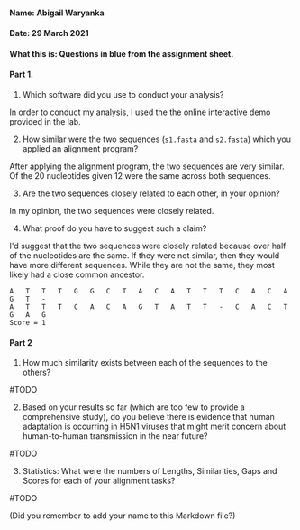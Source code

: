 #### Name: Abigail Waryanka
#### Date: 29 March 2021
#### What this is: Questions in blue from the assignment sheet.

#### Part 1.


 1. Which software did you use to conduct your analysis?

 In order to conduct my analysis, I used the the online interactive demo provided in the lab.

 2. How similar were the two sequences (`s1.fasta` and `s2.fasta`) which you applied an alignment program?

 After applying the alignment program, the two sequences are very similar. Of the 20 nucleotides given 12 were the same across both sequences.


 3. Are the two sequences closely related to each other, in your opinion?

 In my opinion, the two sequences were closely related.


 4. What proof do you have to suggest such a claim?

I'd suggest that the two sequences were closely related because over half of the nucleotides are the same. If they were not similar, then they would have more different sequences. While they are not the same, they most likely had a close common ancestor.

```
A	T	T	T	G	G	C	T	A	C	A	T	T	T	C	A	C	A	G	T	-
A	T	T	T	C	A	C	A	G	T	A	T	T	-	C	A	C	T	G	A	G
Score = 1
```

#### Part 2
 1. How much similarity exists between each of the sequences to the others?

#TODO


 2. Based on your results so far (which are too few to provide a comprehensive study), do you believe there is evidence that human adaptation is occurring in H5N1 viruses that might merit concern about human-to-human transmission in the near future?


#TODO

 3. Statistics: What were the numbers of Lengths, Similarities, Gaps and Scores for each of your alignment tasks?


#TODO




(Did you remember to add your name to this Markdown file?)
